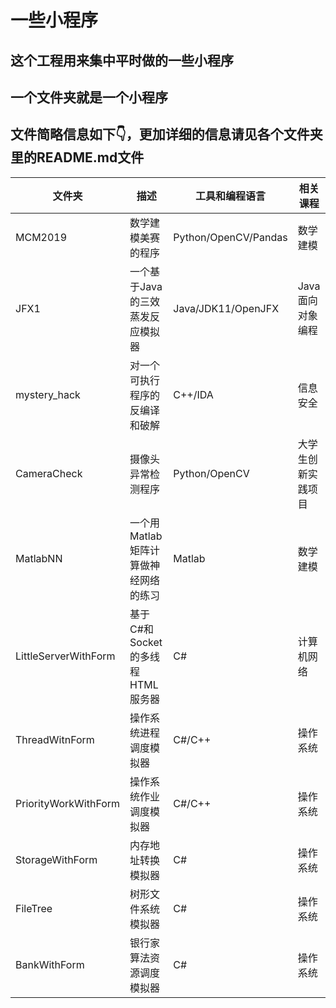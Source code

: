 # 一些小程序

## 这个工程用来集中平时做的一些小程序

## 一个文件夹就是一个小程序

## 文件简略信息如下👇，更加详细的信息请见各个文件夹里的README.md文件

文件夹 | 描述 | 工具和编程语言 | 相关课程
-|-|-|-
MCM2019 | 数学建模美赛的程序 | Python/OpenCV/Pandas | 数学建模
JFX1 | 一个基于Java的三效蒸发反应模拟器 | Java/JDK11/OpenJFX | Java面向对象编程
mystery_hack | 对一个可执行程序的反编译和破解 | C++/IDA | 信息安全
CameraCheck | 摄像头异常检测程序 | Python/OpenCV | 大学生创新实践项目
MatlabNN | 一个用Matlab矩阵计算做神经网络的练习 | Matlab | 数学建模
LittleServerWithForm | 基于C#和Socket的多线程HTML服务器 | C# | 计算机网络
ThreadWitnForm | 操作系统进程调度模拟器 | C#/C++ | 操作系统
PriorityWorkWithForm | 操作系统作业调度模拟器 | C#/C++ | 操作系统
StorageWithForm | 内存地址转换模拟器 | C# | 操作系统
FileTree | 树形文件系统模拟器 | C# | 操作系统
BankWithForm | 银行家算法资源调度模拟器 | C# | 操作系统